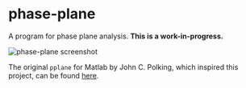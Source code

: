 # phase-plane

A program for phase plane analysis. **This is a work-in-progress.**

![phase-plane screenshot](http://i.imgur.com/AmzXFsz.png)

The original `pplane` for Matlab by John C. Polking, which inspired
this project, can be found
[here](http://math.rice.edu/~dfield/index.html).
